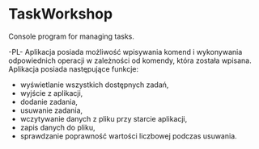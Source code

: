 # TaskWorkshop
Console program for managing tasks.

-PL-
Aplikacja posiada możliwość wpisywania komend i wykonywania odpowiednich operacji w zależności od komendy, która została wpisana.
Aplikacja posiada następujące funkcje:
* wyświetlanie wszystkich dostępnych zadań,
* wyjście z aplikacji,
* dodanie zadania,
* usuwanie zadania,
* wczytywanie danych z pliku przy starcie aplikacji,
* zapis danych do pliku,
* sprawdzanie poprawność wartości liczbowej podczas usuwania.
